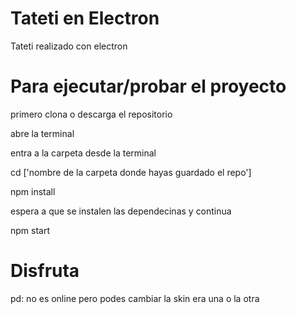 
# Tateti en Electron
Tateti realizado con electron 


# Para ejecutar/probar el proyecto

primero clona o descarga el repositorio

abre la terminal

entra a la carpeta desde la terminal

cd ['nombre de la carpeta donde hayas guardado el repo']

npm install

espera a que se instalen las dependecinas y continua 

npm start 

# Disfruta 

pd: no es online pero podes cambiar la skin era una o la otra
